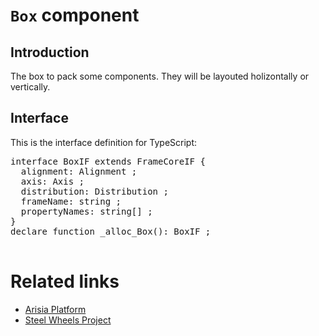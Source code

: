 # `Box` component

## Introduction
The box to pack some components.
They will be layouted holizontally or vertically.

## Interface

This is the interface definition for TypeScript:
<pre>
interface BoxIF extends FrameCoreIF {
  alignment: Alignment ;
  axis: Axis ;
  distribution: Distribution ;
  frameName: string ;
  propertyNames: string[] ;
}
declare function _alloc_Box(): BoxIF ;

</pre>

# Related links
* [Arisia Platform](https://github.com/steelwheels/Arisia#readme)
* [Steel Wheels Project](https://github.com/steelwheels)



